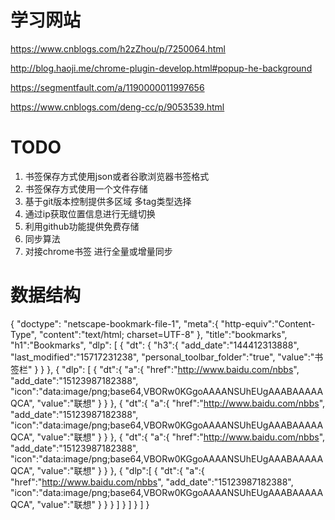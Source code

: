 # 学习网站

https://www.cnblogs.com/h2zZhou/p/7250064.html

http://blog.haoji.me/chrome-plugin-develop.html#popup-he-background

https://segmentfault.com/a/1190000011997656

https://www.cnblogs.com/deng-cc/p/9053539.html

# TODO

1. 书签保存方式使用json或者谷歌浏览器书签格式
2. 书签保存方式使用一个文件存储
3. 基于git版本控制提供多区域 多tag类型选择
4. 通过ip获取位置信息进行无缝切换
5. 利用github功能提供免费存储
6. 同步算法
7. 对接chrome书签 进行全量或增量同步

# 数据结构

{
    "doctype": "netscape-bookmark-file-1",
    "meta":{
        "http-equiv":"Content-Type",
        "content":"text/html; charset=UTF-8"
    },
    "title":"bookmarks",
    "h1":"Bookmarks",
    "dlp": [
        {
            "dt": {
                "h3":{
                    "add_date":"144412313888",
                    "last_modified":"15717231238",
                    "personal_toolbar_folder":"true",
                    "value":"书签栏"
                }
            }
        },
        {
            "dlp": [
                {
                    "dt":{
                        "a":{
                            "href":"http://www.baidu.com/nbbs",
                            "add_date":"15123987182388",
                            "icon":"data:image/png;base64,VBORw0KGgoAAAANSUhEUgAAABAAAAAQCA",
                            "value":"联想"
                        }
                    }
                },
                {
                    "dt":{
                        "a":{
                            "href":"http://www.baidu.com/nbbs",
                            "add_date":"15123987182388",
                            "icon":"data:image/png;base64,VBORw0KGgoAAAANSUhEUgAAABAAAAAQCA",
                            "value":"联想"
                        }
                    }
                },
                {
                    "dt":{
                        "a":{
                            "href":"http://www.baidu.com/nbbs",
                            "add_date":"15123987182388",
                            "icon":"data:image/png;base64,VBORw0KGgoAAAANSUhEUgAAABAAAAAQCA",
                            "value":"联想"
                        }
                    }
                },
                {
                    "dlp":[
                        {
                            "dt":{
                                "a":{
                                    "href":"http://www.baidu.com/nbbs",
                                    "add_date":"15123987182388",
                                    "icon":"data:image/png;base64,VBORw0KGgoAAAANSUhEUgAAABAAAAAQCA",
                                    "value":"联想"
                                }
                            }
                        }
                    ]
                }
            ]
        }
    ]
}